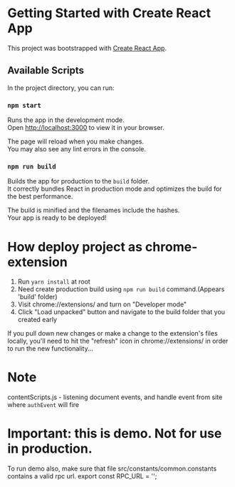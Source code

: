 # Getting Started with Create React App

This project was bootstrapped with [Create React App](https://github.com/facebook/create-react-app).

## Available Scripts

In the project directory, you can run:

### `npm start`

Runs the app in the development mode.\
Open [http://localhost:3000](http://localhost:3000) to view it in your browser.

The page will reload when you make changes.\
You may also see any lint errors in the console.

### `npm run build`

Builds the app for production to the `build` folder.\
It correctly bundles React in production mode and optimizes the build for the best performance.

The build is minified and the filenames include the hashes.\
Your app is ready to be deployed!

# How deploy project as chrome-extension
1. Run `yarn install` at root
2. Need create production build using `npm run build` command.(Appears 'build' folder)
3. Visit chrome://extensions/ and turn on "Developer mode"
4. Click "Load unpacked" button and navigate to the build folder that you created early

If you pull down new changes or make a change to the extension's files locally, you'll need to hit the "refresh" icon in chrome://extensions/ in order to run the new functionality...

# Note
contentScripts.js -  listening document events, and handle event from site where `authEvent` will fire 

# Important: this is demo. Not for use in production.
To run demo also, make sure that  file src/constants/common.constants contains a valid rpc url.
export const RPC_URL = '';